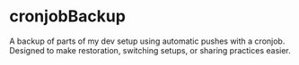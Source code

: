 # cronjobBackup
A backup of parts of my dev setup using automatic pushes with a cronjob. Designed to make restoration, switching setups, or sharing practices easier.
